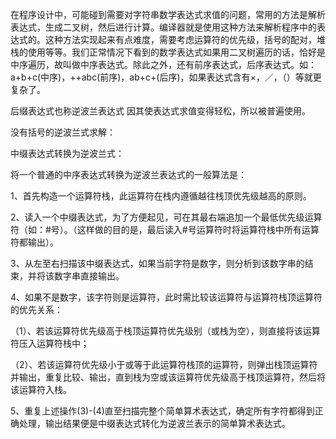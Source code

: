 在程序设计中，可能碰到需要对字符串数学表达式求值的问题，常用的方法是解析表达式，生成二叉树，然后进行计算。编译器就是使用这种方法来解析程序中的表达式的。这种方法实现起来有点难度，需要考虑运算符的优先级，括号的配对，堆栈的使用等等。我们正常情况下看到的数学表达式如果用二叉树遍历的话，恰好是中序遍历，故叫做中序表达式。除此之外，还有前序表达式，后序表达式。如：a+b+c(中序)，++abc(前序)，ab+c+(后序)，如果表达式含有×，／，（）等就更复杂了。

后缀表达式也称逆波兰表达式 因其使表达式求值变得轻松，所以被普遍使用。

没有括号的逆波兰式求解：

中缀表达式转换为逆波兰式：

将一个普通的中序表达式转换为逆波兰表达式的一般算法是：

1、首先构造一个运算符栈，此运算符在栈内遵循越往栈顶优先级越高的原则。

2、读入一个中缀表达式，为了方便起见，可在其最右端追加一个最低优先级运算符（如：#号）。（这样做的目的是，最后读入#号运算符时将运算符栈中所有运算符都输出）。

3、从左至右扫描该中缀表达式，如果当前字符是数字，则分析到该数字串的结束，并将该数字串直接输出。

4、如果不是数字，该字符则是运算符，此时需比较该运算符与运算符栈顶运算符的优先关系：

（1）、若该运算符优先级高于栈顶运算符优先级别（或栈为空），则直接将该运算符压入运算符栈中；

（2）、若该运算符优先级小于或等于此运算符栈顶的运算符，则弹出栈顶运算符并输出，重复比较、输出，直到栈为空或该运算符优先级高于栈顶运算符，然后将该运算符入栈。

5、重复上述操作(3)-(4)直至扫描完整个简单算术表达式，确定所有字符都得到正确处理，输出结果便是中缀表达式转化为逆波兰表示的简单算术表达式。
